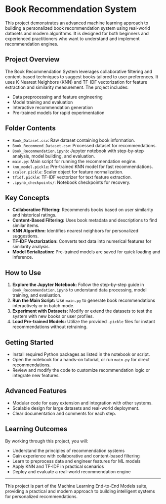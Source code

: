 # Book Recommendation System

This project demonstrates an advanced machine learning approach to building a personalized book recommendation system using real-world datasets and modern algorithms. It is designed for both beginners and experienced practitioners who want to understand and implement recommendation engines.

## Project Overview

The Book Recommendation System leverages collaborative filtering and content-based techniques to suggest books tailored to user preferences. It uses K-Nearest Neighbors (KNN) and TF-IDF vectorization for feature extraction and similarity measurement. The project includes:
- Data preprocessing and feature engineering
- Model training and evaluation
- Interactive recommendation generation
- Pre-trained models for rapid experimentation

## Folder Contents

- `Book_Dataset.csv`: Raw dataset containing book information.
- `Book_Recommend_Dataset.csv`: Processed dataset for recommendations.
- `Book_Recommendation.ipynb`: Jupyter notebook with step-by-step analysis, model building, and evaluation.
- `main.py`: Main script for running the recommendation engine.
- `knn_model.pickle`: Pre-trained KNN model for fast recommendations.
- `scaler.pickle`: Scaler object for feature normalization.
- `tfidf.pickle`: TF-IDF vectorizer for text feature extraction.
- `.ipynb_checkpoints/`: Notebook checkpoints for recovery.

## Key Concepts

- **Collaborative Filtering:** Recommends books based on user similarity and historical ratings.
- **Content-Based Filtering:** Uses book metadata and descriptions to find similar items.
- **KNN Algorithm:** Identifies nearest neighbors for personalized suggestions.
- **TF-IDF Vectorization:** Converts text data into numerical features for similarity analysis.
- **Model Serialization:** Pre-trained models are saved for quick loading and inference.

## How to Use

1. **Explore the Jupyter Notebook:** Follow the step-by-step guide in `Book_Recommendation.ipynb` to understand data processing, model training, and evaluation.
2. **Run the Main Script:** Use `main.py` to generate book recommendations interactively or in batch mode.
3. **Experiment with Datasets:** Modify or extend the datasets to test the system with new books or user profiles.
4. **Load Pre-trained Models:** Utilize the provided `.pickle` files for instant recommendations without retraining.

## Getting Started

- Install required Python packages as listed in the notebook or script.
- Open the notebook for a hands-on tutorial, or run `main.py` for direct recommendations.
- Review and modify the code to customize recommendation logic or integrate new features.

## Advanced Features

- Modular code for easy extension and integration with other systems.
- Scalable design for large datasets and real-world deployment.
- Clear documentation and comments for each step.

## Learning Outcomes

By working through this project, you will:
- Understand the principles of recommendation systems
- Gain experience with collaborative and content-based filtering
- Learn to preprocess data and engineer features for ML models
- Apply KNN and TF-IDF in practical scenarios
- Deploy and evaluate a real-world recommendation engine

---

This project is part of the Machine Learning End-to-End Models suite, providing a practical and modern approach to building intelligent systems for personalized recommendations.
